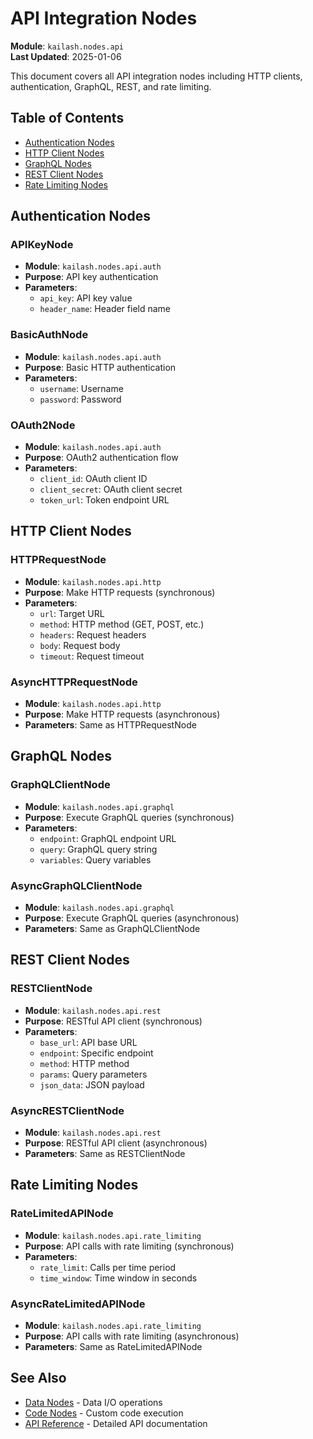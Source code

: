 # API Integration Nodes

**Module**: `kailash.nodes.api`  
**Last Updated**: 2025-01-06

This document covers all API integration nodes including HTTP clients, authentication, GraphQL, REST, and rate limiting.

## Table of Contents
- [Authentication Nodes](#authentication-nodes)
- [HTTP Client Nodes](#http-client-nodes)
- [GraphQL Nodes](#graphql-nodes)
- [REST Client Nodes](#rest-client-nodes)
- [Rate Limiting Nodes](#rate-limiting-nodes)

## Authentication Nodes

### APIKeyNode
- **Module**: `kailash.nodes.api.auth`
- **Purpose**: API key authentication
- **Parameters**:
  - `api_key`: API key value
  - `header_name`: Header field name

### BasicAuthNode
- **Module**: `kailash.nodes.api.auth`
- **Purpose**: Basic HTTP authentication
- **Parameters**:
  - `username`: Username
  - `password`: Password

### OAuth2Node
- **Module**: `kailash.nodes.api.auth`
- **Purpose**: OAuth2 authentication flow
- **Parameters**:
  - `client_id`: OAuth client ID
  - `client_secret`: OAuth client secret
  - `token_url`: Token endpoint URL

## HTTP Client Nodes

### HTTPRequestNode
- **Module**: `kailash.nodes.api.http`
- **Purpose**: Make HTTP requests (synchronous)
- **Parameters**:
  - `url`: Target URL
  - `method`: HTTP method (GET, POST, etc.)
  - `headers`: Request headers
  - `body`: Request body
  - `timeout`: Request timeout

### AsyncHTTPRequestNode
- **Module**: `kailash.nodes.api.http`
- **Purpose**: Make HTTP requests (asynchronous)
- **Parameters**: Same as HTTPRequestNode

## GraphQL Nodes

### GraphQLClientNode
- **Module**: `kailash.nodes.api.graphql`
- **Purpose**: Execute GraphQL queries (synchronous)
- **Parameters**:
  - `endpoint`: GraphQL endpoint URL
  - `query`: GraphQL query string
  - `variables`: Query variables

### AsyncGraphQLClientNode
- **Module**: `kailash.nodes.api.graphql`
- **Purpose**: Execute GraphQL queries (asynchronous)
- **Parameters**: Same as GraphQLClientNode

## REST Client Nodes

### RESTClientNode
- **Module**: `kailash.nodes.api.rest`
- **Purpose**: RESTful API client (synchronous)
- **Parameters**:
  - `base_url`: API base URL
  - `endpoint`: Specific endpoint
  - `method`: HTTP method
  - `params`: Query parameters
  - `json_data`: JSON payload

### AsyncRESTClientNode
- **Module**: `kailash.nodes.api.rest`
- **Purpose**: RESTful API client (asynchronous)
- **Parameters**: Same as RESTClientNode

## Rate Limiting Nodes

### RateLimitedAPINode
- **Module**: `kailash.nodes.api.rate_limiting`
- **Purpose**: API calls with rate limiting (synchronous)
- **Parameters**:
  - `rate_limit`: Calls per time period
  - `time_window`: Time window in seconds

### AsyncRateLimitedAPINode
- **Module**: `kailash.nodes.api.rate_limiting`
- **Purpose**: API calls with rate limiting (asynchronous)
- **Parameters**: Same as RateLimitedAPINode

## See Also
- [Data Nodes](03-data-nodes.md) - Data I/O operations
- [Code Nodes](07-code-nodes.md) - Custom code execution
- [API Reference](../api/08-nodes-api.yaml) - Detailed API documentation